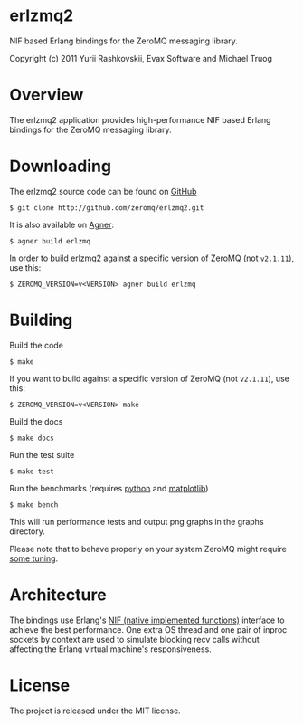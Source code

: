 erlzmq2
====
NIF based Erlang bindings for the ZeroMQ messaging library.

Copyright (c) 2011 Yurii Rashkovskii, Evax Software and Michael Truog

Overview
========

The erlzmq2 application provides high-performance NIF based Erlang
bindings for the ZeroMQ messaging library.

Downloading
===========

The erlzmq2 source code can be found on
[GitHub](https://github.com/yrashk/erlzmq2)

    $ git clone http://github.com/zeromq/erlzmq2.git

It is also available on [Agner](http://erlagner.org/):

    $ agner build erlzmq

In order to build erlzmq2 against a specific version of ZeroMQ (not
`v2.1.11`), use this:

    $ ZEROMQ_VERSION=v<VERSION> agner build erlzmq

Building
========

Build the code

    $ make

If you want to build against a specific version of ZeroMQ (not
`v2.1.11`), use this:

    $ ZEROMQ_VERSION=v<VERSION> make

Build the docs

    $ make docs

Run the test suite

    $ make test

Run the benchmarks (requires [python](http://www.python.org) and
[matplotlib](http://matplotlib.sourceforge.net/))

    $ make bench

This will run performance tests and output png graphs in the graphs
directory.

Please note that to behave properly on your system ZeroMQ might
require [some tuning](http://www.zeromq.org/docs:tuning-zeromq).

Architecture
============

The bindings use Erlang's
[NIF (native implemented functions)](http://www.erlang.org/doc/man/erl_nif.html)
interface to achieve the best performance. One extra OS thread and one
pair of inproc sockets by context are used to simulate blocking recv
calls without affecting the Erlang virtual machine's responsiveness.

License
=======

The project is released under the MIT license.

